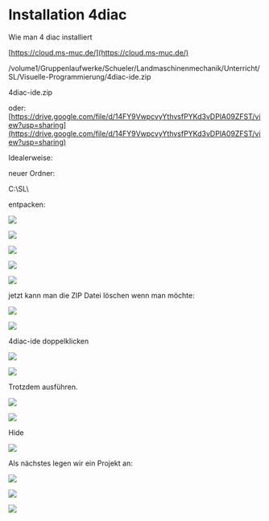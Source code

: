 # Installation 4diac

Wie man 4 diac installiert

[https://cloud.ms-muc.de/](https://cloud.ms-muc.de/)

/volume1/Gruppenlaufwerke/Schueler/Landmaschinenmechanik/Unterricht/SL/Visuelle-Programmierung/4diac-ide.zip

4diac-ide.zip

oder: [https://drive.google.com/file/d/14FY9VwpcvyYthvsfPYKd3vDPlA09ZFST/view?usp=sharing](https://drive.google.com/file/d/14FY9VwpcvyYthvsfPYKd3vDPlA09ZFST/view?usp=sharing)

Idealerweise:

neuer Ordner:

C:\\SL\\

entpacken:

![](https://user-images.githubusercontent.com/69573151/191042730-864901db-c48f-4cd8-932c-910d4a519aa6.png)

![](https://user-images.githubusercontent.com/69573151/191042807-81629e9c-8bfd-42b6-8724-92be7bc44505.png)

![](https://user-images.githubusercontent.com/69573151/191042854-f1a2c161-463f-4e36-bea9-3d84ecf9d5f7.png)

![](https://user-images.githubusercontent.com/69573151/191043181-64e41075-dcd3-4423-bf07-c5f017770f13.png)

![](https://user-images.githubusercontent.com/69573151/191043373-77729c22-07cd-4c7a-bcd6-9f4dcaafed8f.png)

jetzt kann man die ZIP Datei löschen wenn man möchte:

![](https://user-images.githubusercontent.com/69573151/191044320-3da5c89c-b0b9-468a-a5a7-8bc1dd2c523b.png)

![](https://user-images.githubusercontent.com/69573151/191044781-3526dec3-7053-467e-b9c2-8f1ab1bb14c6.png)

4diac-ide doppelklicken

![](https://user-images.githubusercontent.com/69573151/191044862-a1cc3ff1-9b84-4d17-8857-ea31cbd734fa.png)

![](https://user-images.githubusercontent.com/69573151/191044904-82c5c527-7053-4744-a84f-54de4f0b2133.png)

Trotzdem ausführen.

![](https://user-images.githubusercontent.com/69573151/191045122-9594a014-46e6-4c1f-b5f4-5624626ec24f.png)

![](https://user-images.githubusercontent.com/69573151/191045265-9d699fb0-7006-400e-9a46-04cc9fcb2a43.png)

Hide

![](https://user-images.githubusercontent.com/69573151/191045359-b1160a2a-93ed-446d-9aa4-d4eecb441faf.png)

Als nächstes legen wir ein Projekt an: 

![](https://user-images.githubusercontent.com/69573151/191612579-7617d56a-9783-4d20-954b-bfad93e36c32.png)

![](https://user-images.githubusercontent.com/69573151/191612662-23b8d17f-ca26-4776-9bcb-edae6c137036.png)

![](https://user-images.githubusercontent.com/69573151/191613038-94c52097-4443-484e-9863-f144748cc2a2.png)
